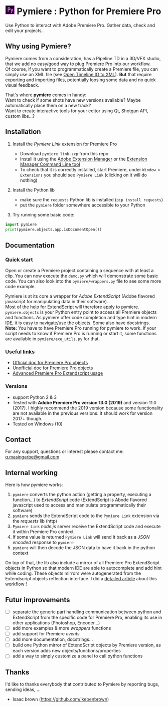 # ![Pymiere logo](logo.png) Pymiere : Python for Premiere Pro
Use Python to interact with Adobe Premiere Pro. Gather data, check and edit your projects.

## Why using Pymiere?
Pymiere comes from a consideration, has a Pipeline TD in a 3D/VFX studio, that we add no easy/good way to plug Premiere Pro into our workflow.   
Of course, if you want to programmatically create a Premiere file, you can simply use an XML file (see [Open Timeline IO to XML](https://opentimelineio.readthedocs.io/en/latest/tutorials/adapters.html#final-cut-pro-xml)). **But** that require exporting and importing files, potentially loosing some data and no quick visual feedback.     

That's where **pymiere** comes in handy:    
Want to check if some shots have new versions available? Maybe automatically place them on a new track?      
Want to create interactive tools for your editor using Qt, Shotgun API, custom libs...?    

## Installation
  1. Install the _Pymiere Link_ extension for Premiere Pro
      * Download `pymiere_link.zxp` from this repo
      * Install it using the [Adobe Extension Manager](https://www.adobe.com/exchange/em_download/) or the [Extension Manager Command Line tool](https://partners.adobe.com/exchangeprogram/creativecloud/support/exman-com-line-tool.html)
      * To check that it is correctly installed, start Premiere, under `Window > Extensions` you should see `Pymiere Link` (clicking on it will do nothing)
  
  2. Install the Python lib
      * make sure the `requests` Python lib is installed (`pip install requests`)
      * put the `pymiere` folder somewhere accessible to your Python
      
  3. Try running some basic code:
```python
import pymiere
print(pymiere.objects.app.isDocumentOpen())
```

## Documentation
### Quick start
Open or create a Premiere project containing a sequence with at least a clip. You can now execute the `demo.py` which will demonstrate some basic code. You can also look into the `pymiere/wrappers.py` file to see some more code example.   

Pymiere is at its core a wrapper for _Adobe ExtendScript_ (Adobe flavored javascript for manipulating data in their software).   
Most of the help for ExtendScript will therefore apply to pymiere.    
`pymiere.objects` is your Python entry point to access all Premiere objects and functions. As pymiere offer code completion and type hint in modern IDE, it is easy to navigate/use the objects. Some also have docstrings.    
**Note:** You have to have Premiere Pro running for pymiere to work. If your script needs to know if Premiere Pro is running or start it, some functions are available in `pymiere/exe_utils.py` for that.

### Useful links
* [Official doc for Premiere Pro objects](http://ppro.aenhancers.com/)
* [Unofficial doc for Premiere Pro objects](http://www.brysonmichael.com/premiereapi/objects)
* [Advanced Premiere Pro Extendscript usage](https://github.com/Adobe-CEP/Samples/blob/master/PProPanel/jsx/PPRO/Premiere.jsx)

### Versions
  * support Python 2 & 3   
  * Tested with **Adobe Premiere Pro version 13.0 (2019)** and version 11.0 (2017). I highly recommend the 2019 version because some functionality are not available in the previous versions. It should work for version 2017+ though.
  * Tested on Windows (10)

## Contact
For any support, questions or interest please contact me: <a href="mailto:q.masingarbe@gmail.com">q.masingarbe@gmail.com</a>

## Internal working
Here is how pymiere works:
1. `pymiere` converts the python action (getting a property, executing a function...) to _ExtendScript_ code (ExtendScript is Abode flavored javascript used to access and manipulate programmatically their software)
2. `pymiere` sends the ExtendScript code to the `Pymiere Link` extension via the _requests_ lib (http)
3. `Pymiere Link` _node.js_ server receive the ExtendScript code and execute it within Premiere Pro context
4. If some value is returned `Pymiere Link` will send it back as a _JSON encoded_ response to `pymiere`
5. `pymiere` will then decode the JSON data to have it back in the python context

On top of that, the lib also include a mirror of all Premiere Pro ExtendScript objects in Python so that modern IDE are able to autocomplete and add hint while coding.
These objects mirrors were autogenerated from the Extendscript objects reflection interface.
I did a [detailed article](https://www.linkedin.com/pulse/python-control-adobe-applications-quentin-masingarbe/) about this workflow !

## Futur improvements
 - [ ] separate the generic part handling communication between python and ExtendScript from the specific code for Premiere Pro, enabling its use in other applications (Photoshop, Encoder...)
 - [ ] add more examples & more _wrappers_ functions
 - [ ] add support for Premiere _events_
 - [ ] add more documentation, docstrings...
 - [ ] build one Python mirror of ExtendScript objects by Premiere version, as each version adds new objects/functions/properties
 - [ ] add a way to simply customize a panel to call python functions
 
 ## Thanks
 I'd like to thanks everybody that contributed to Pymiere by reporting bugs, sending ideas, ...
 - Isaac brown (https://github.com/ikebenbrown)
